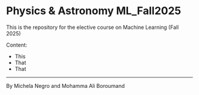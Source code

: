 # Physics & Astronomy ML_Fall2025
This is the repository for the elective course on Machine Learning (Fall 2025)

Content:
- This
- That
- That




__________________________________________
By Michela Negro and Mohamma Ali Boroumand
